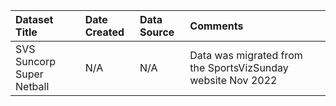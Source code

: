 |Dataset Title|Date Created|Data Source|Comments|
|:----|:---------|:---------|:---------|
|SVS Suncorp Super Netball|N/A|N/A|Data was migrated from the SportsVizSunday website Nov 2022|
